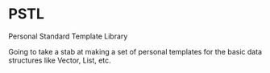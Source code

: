 PSTL
========

Personal Standard Template Library

Going to take a stab at making a set of personal templates for the basic data structures like Vector, List, etc.

